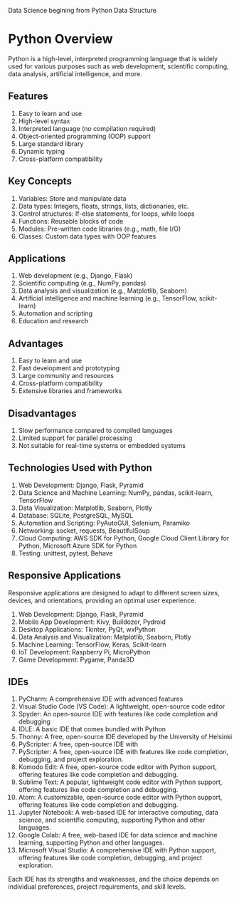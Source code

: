 Data Science begining from Python Data Structure
<!DOCTYPE html>
<html>
<head>
<title>Python Overview</title>
</head>
<body>
<h1>Python Overview</h1>
<p>Python is a high-level, interpreted programming language that is widely used for various purposes such as web development, scientific computing, data analysis, artificial intelligence, and more.</p>

<h2>Features</h2>
<ol>
	<li>Easy to learn and use</li>
	<li>High-level syntax</li>
	<li>Interpreted language (no compilation required)</li>
	<li>Object-oriented programming (OOP) support</li>
	<li>Large standard library</li>
	<li>Dynamic typing</li>
	<li>Cross-platform compatibility</li>
</ol>

<h2>Key Concepts</h2>
<ol>
	<li>Variables: Store and manipulate data</li>
	<li>Data types: Integers, floats, strings, lists, dictionaries, etc.</li>
	<li>Control structures: If-else statements, for loops, while loops</li>
	<li>Functions: Reusable blocks of code</li>
	<li>Modules: Pre-written code libraries (e.g., math, file I/O)</li>
	<li>Classes: Custom data types with OOP features</li>
</ol>

<h2>Applications</h2>
<ol>
	<li>Web development (e.g., Django, Flask)</li>
	<li>Scientific computing (e.g., NumPy, pandas)</li>
	<li>Data analysis and visualization (e.g., Matplotlib, Seaborn)</li>
	<li>Artificial intelligence and machine learning (e.g., TensorFlow, scikit-learn)</li>
	<li>Automation and scripting</li>
	<li>Education and research</li>
</ol>

<h2>Advantages</h2>
<ol>
	<li>Easy to learn and use</li>
	<li>Fast development and prototyping</li>
	<li>Large community and resources</li>
	<li>Cross-platform compatibility</li>
	<li>Extensive libraries and frameworks</li>
</ol>

<h2>Disadvantages</h2>
<ol>
	<li>Slow performance compared to compiled languages</li>
	<li>Limited support for parallel processing</li>
	<li>Not suitable for real-time systems or embedded systems</li>
</ol>

<h2>Technologies Used with Python</h2>
<ol>
	<li>Web Development: Django, Flask, Pyramid</li>
	<li>Data Science and Machine Learning: NumPy, pandas, scikit-learn, TensorFlow</li>
	<li>Data Visualization: Matplotlib, Seaborn, Plotly</li>
	<li>Database: SQLite, PostgreSQL, MySQL</li>
	<li>Automation and Scripting: PyAutoGUI, Selenium, Paramiko</li>
	<li>Networking: socket, requests, BeautifulSoup</li>
	<li>Cloud Computing: AWS SDK for Python, Google Cloud Client Library for Python, Microsoft Azure SDK for Python</li>
	<li>Testing: unittest, pytest, Behave</li>
</ol>

<h2>Responsive Applications</h2>
<p>Responsive applications are designed to adapt to different screen sizes, devices, and orientations, providing an optimal user experience.</p>
<ol>
	<li>Web Development: Django, Flask, Pyramid</li>
	<li>Mobile App Development: Kivy, Buildozer, Pydroid</li>
	<li>Desktop Applications: Tkinter, PyQt, wxPython</li>
	<li>Data Analysis and Visualization: Matplotlib, Seaborn, Plotly</li>
	<li>Machine Learning: TensorFlow, Keras, Scikit-learn</li>
	<li>IoT Development: Raspberry Pi, MicroPython</li>
	<li>Game Development: Pygame, Panda3D</li>
</ol>

<h2>IDEs</h2>
<ol>
	<li>PyCharm: A comprehensive IDE with advanced features</li>
	<li>Visual Studio Code (VS Code): A lightweight, open-source code editor</li>
	<li>Spyder: An open-source IDE with features like code completion and debugging</li>
	<li>IDLE: A basic IDE that comes bundled with Python</li>
	<li>Thonny: A free, open-source IDE developed by the University of Helsinki</li>
	<li>PyScripter: A free, open-source IDE with
        <li>PyScripter: A free, open-source IDE with features like code completion, debugging, and project exploration.</li>
	<li>Komodo Edit: A free, open-source code editor with Python support, offering features like code completion and debugging.</li>
	<li>Sublime Text: A popular, lightweight code editor with Python support, offering features like code completion and debugging.</li>
	<li>Atom: A customizable, open-source code editor with Python support, offering features like code completion and debugging.</li>
	<li>Jupyter Notebook: A web-based IDE for interactive computing, data science, and scientific computing, supporting Python and other languages.</li>
	<li>Google Colab: A free, web-based IDE for data science and machine learning, supporting Python and other languages.</li>
	<li>Microsoft Visual Studio: A comprehensive IDE with Python support, offering features like code completion, debugging, and project exploration.</li>
</ol>
	<p>Each IDE has its strengths and weaknesses, and the choice depends on individual preferences, project requirements, and skill levels.</p>
</body>
</html>

